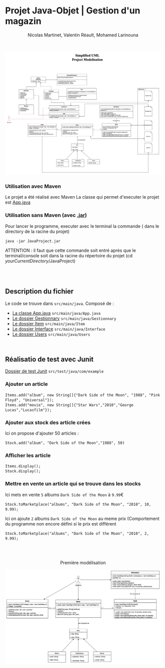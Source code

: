 # Projet Java-Objet | Gestion d'un magazin
<p align="center">
    Nicolas Martinet, Valentin Réault, Mohamed Larinouna
</p>

<br/>

![Modelisation Final](FinalModel.jpg)

### Utilisation avec Maven

Le projet a été réalisé avec Maven
La classe qui permet d'executer le projet est [App.java](src/main/java/App.java)

### Utilisation sans Maven (avec [.jar](JavaProject.jar))

Pour lancer le programme, executer avec le terminal la commande ( dans le directory de la racine du projet)
```
java -jar JavaProject.jar
```
ATTENTION : il faut que cette commande soit entré après que le terminal/console soit dans la racine du répertoire du projet (cd *yourCurrentDirectory*/JavaProject)

<br/>
<br/>

## Description du fichier

Le code se trouve dans `src/main/java`.
Composé de :
- [La classe App.java](src/main/java/App.java) `src/main/java/App.java`
- [Le dossier Gestionnary](src/main/java/Gestionnary) `src/main/java/Gestionnary`
- [Le dossier Item](src/main/java/Item) `src/main/java/Item`
- [Le dossier Interface](src/main/java/Interface) `src/main/java/Interface`
- [Le dossier Users](src/main/java/Users) `src/main/java/Users`
<br/>

## Réalisatio de test avec Junit

[Dossier de test Junit](src/test/java/com/example) `src/test/java/com/example`

### Ajouter un article

```
Items.add("album", new String[]{"Dark Side of the Moon", "1988", "Pink Floyd", "Universal"});
Items.add("movie", new String[]{"Star Wars","2010","George Lucas","Lucasfilm"});
```

### Ajouter aux stock des article crées

Ici on propose d'ajouter 50 articles :

```
Stock.add("album", "Dark Side of the Moon","1988", 50)
```

### Afficher les article

```
Items.display();
Stock.display();
```


### Mettre en vente un article qui se trouve dans les stocks

Ici mets en vente `5` albums `Dark Side of the Moon` à `9.99`€
```
Stock.toMarketplace("albums", "Dark Side of the Moon", "2010", 10, 9.99);
```

Ici on ajoute `2` albums `Dark Side of the Moon` au meme prix (Comportement du programme non encore défini si le prix est différent
```
Stock.toMarketplace("albums", "Dark Side of the Moon", "2010", 2, 9.99);
```
<br/>
<br/>
<p align="center">
  Première modélisation
</p>

![Première modélisation](temporaryModel1.png)
